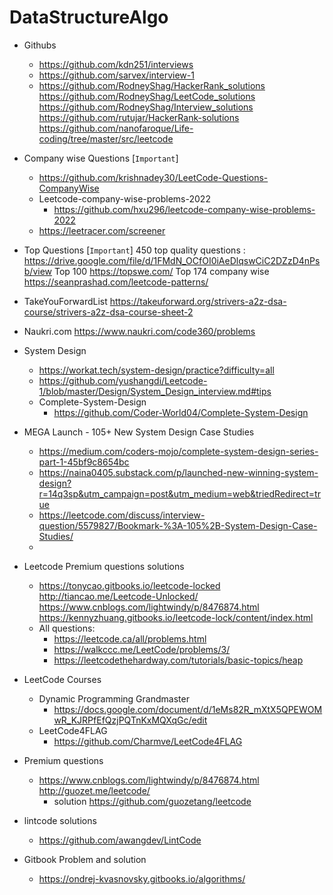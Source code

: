 # DataStructureAlgo



* Githubs	
  * https://github.com/kdn251/interviews		
  * https://github.com/sarvex/interview-1		
  * https://github.com/RodneyShag/HackerRank_solutions		
    https://github.com/RodneyShag/LeetCode_solutions		
    https://github.com/RodneyShag/Interview_solutions		
    https://github.com/rutujar/HackerRank-solutions		
    https://github.com/nanofaroque/Life-coding/tree/master/src/leetcode
      

* Company wise Questions [`Important`]
  * https://github.com/krishnadey30/LeetCode-Questions-CompanyWise
  * Leetcode-company-wise-problems-2022
    * https://github.com/hxu296/leetcode-company-wise-problems-2022
  * https://leetracer.com/screener


* Top Questions  [`Important`]
  450 top quality questions : https://drive.google.com/file/d/1FMdN_OCfOI0iAeDlqswCiC2DZzD4nPsb/view 
  Top 100 https://topswe.com/
  Top 174 company wise https://seanprashad.com/leetcode-patterns/
* TakeYouForwardList
  https://takeuforward.org/strivers-a2z-dsa-course/strivers-a2z-dsa-course-sheet-2
* Naukri.com
  https://www.naukri.com/code360/problems


* System Design
  * https://workat.tech/system-design/practice?difficulty=all
  * https://github.com/yushangdi/Leetcode-1/blob/master/Design/System_Design_interview.md#tips
  * Complete-System-Design
    * https://github.com/Coder-World04/Complete-System-Design
* MEGA Launch - 105+ New System Design Case Studies
  * https://medium.com/coders-mojo/complete-system-design-series-part-1-45bf9c8654bc
  * https://naina0405.substack.com/p/launched-new-winning-system-design?r=14q3sp&utm_campaign=post&utm_medium=web&triedRedirect=true
  * https://leetcode.com/discuss/interview-question/5579827/Bookmark-%3A-105%2B-System-Design-Case-Studies/
  * 
* Leetcode Premium questions solutions
  *   https://tonycao.gitbooks.io/leetcode-locked		
      http://tiancao.me/Leetcode-Unlocked/		
      https://www.cnblogs.com/lightwindy/p/8476874.html		
      https://kennyzhuang.gitbooks.io/leetcode-lock/content/index.html
  * All questions:
    * https://leetcode.ca/all/problems.html
    * https://walkccc.me/LeetCode/problems/3/
    * https://leetcodethehardway.com/tutorials/basic-topics/heap

* LeetCode Courses
  * Dynamic Programming Grandmaster
    * https://docs.google.com/document/d/1eMs82R_mXtX5QPEWOMwR_KJRPfEfQzjPQTnKxMQXqGc/edit
  * LeetCode4FLAG
    * https://github.com/Charmve/LeetCode4FLAG

* Premium questions
  * https://www.cnblogs.com/lightwindy/p/8476874.html		
  http://guozet.me/leetcode/ 
    * solution https://github.com/guozetang/leetcode		

* lintcode solutions
  * https://github.com/awangdev/LintCode		

* Gitbook Problem and solution
  * https://ondrej-kvasnovsky.gitbooks.io/algorithms/		
			



